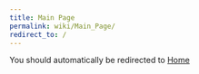 ```yaml
---
title: Main Page
permalink: wiki/Main_Page/
redirect_to: /
---
```


You should automatically be redirected to [Home](/wiki/Home/)
